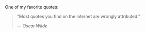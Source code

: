 One of my favorite quotes:

> "Most quotes you find on the internet 
> are wrongly attributed." 
> 
> — *Oscar Wilde*
